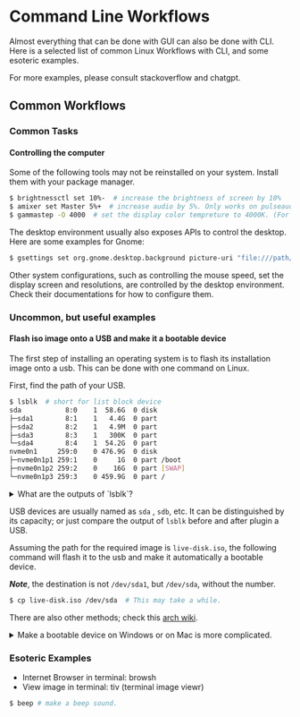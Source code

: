 # Command Line Workflows

Almost everything that can be done with GUI can also be done with CLI. 
Here is a selected list of common Linux Workflows with CLI, and some esoteric examples. 

For more examples, please consult stackoverflow and chatgpt.

## Common Workflows 

### Common Tasks

#### Controlling the computer

Some of the following tools may not be reinstalled on your system. 
Install them with your package manager.

```sh
$ brightnessctl set 10%-  # increase the brightness of screen by 10%
$ amixer set Master 5%+  # increase audio by 5%. Only works on pulseaudio systems.
$ gammastep -O 4000  # set the display color tempreture to 4000K. (For night light)
```

The desktop environment usually also exposes APIs to control the desktop. 
Here are some examples for Gnome:

```sh
$ gsettings set org.gnome.desktop.background picture-uri "file:///path/to/your/image.jpg"
```

Other system configurations, such as controlling the mouse speed, set the display screen and resolutions, are controlled by the desktop environment.
Check their documentations for how to configure them.

### Uncommon, but useful examples

#### Flash iso image onto a USB and make it a bootable device

The first step of installing an operating system is to flash its installation image onto a usb. 
This can be done with one command on Linux.


First, find the path of your USB.

```sh
$ lsblk  # short for list block device
sda           8:0    1  58.6G  0 disk 
├─sda1        8:1    1   4.4G  0 part 
├─sda2        8:2    1   4.9M  0 part 
├─sda3        8:3    1   300K  0 part 
└─sda4        8:4    1  54.2G  0 part 
nvme0n1     259:0    0 476.9G  0 disk 
├─nvme0n1p1 259:1    0     1G  0 part /boot
├─nvme0n1p2 259:2    0    16G  0 part [SWAP]
└─nvme0n1p3 259:3    0 459.9G  0 part /
```

<details>
<summary>
What are the outputs of `lsblk`?
</summary>

The physical disk is presented as block device on Linux. 
Linux, like Unix, adopts the philosophy of "everything is a file".
The block devices are presented as files under `/dev` directory.

`/dev/sda` is the path of the block device representing the usb. 
`/dev/sda1` for the first partition of the usb.
</details>

USB devices are usually named as `sda` , `sdb`, etc.
It can be distinguished by its capacity; or just compare the output of `lsblk` before and after plugin a USB.

Assuming the path for the required image is `live-disk.iso`, the following command will flash it to the usb and make it automatically a bootable device.

**_Note_**, the destination is not `/dev/sda1`, but `/dev/sda`, without the number.

```sh
$ cp live-disk.iso /dev/sda  # This may take a while.
```

There are also other methods; check this [arch wiki](https://wiki.archlinux.org/title/USB_flash_installation_medium).

<details>
<summary>
Make a bootable device on Windows or on Mac is more complicated.
</summary>

The easist method on Windows or on Mac is to download a media creation tool, such as balena etcher, and let it do the job. 

Media creation tools may be more than 200 MB in size, and many time they do not work as well as the `cp` command.

</details>

### Esoteric Examples 


- Internet Browser in terminal: browsh
- View image in terminal: tiv (terminal image viewr)

```sh
$ beep # make a beep sound.
```
